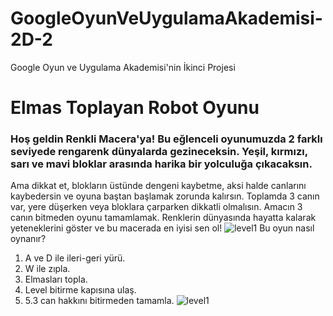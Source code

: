 # GoogleOyunVeUygulamaAkademisi-2D-2
Google Oyun ve Uygulama Akademisi'nin İkinci Projesi

# Elmas Toplayan Robot Oyunu 

###  Hoş geldin Renkli Macera'ya! Bu eğlenceli oyunumuzda 2 farklı seviyede rengarenk dünyalarda gezineceksin. Yeşil, kırmızı, sarı ve mavi bloklar arasında harika bir yolculuğa çıkacaksın. 
Ama dikkat et, blokların üstünde dengeni kaybetme, aksi halde canlarını kaybedersin ve oyuna baştan başlamak zorunda kalırsın. Toplamda 3 canın var, yere düşerken veya bloklara çarparken dikkatli olmalısın. 
Amacın 3 canın bitmeden oyunu tamamlamak. Renklerin dünyasında hayatta kalarak yeteneklerini göster ve bu macerada en iyisi sen ol!
![level1](https://github.com/aygizemay/GoogleOyunVeUygulamaAkademisi-2D-2/assets/132147429/6c077ea5-8463-4fbd-b7c1-33feb360e643)
Bu oyun nasıl oynanır?
1.	A ve D ile ileri-geri yürü.
2.   W ile zıpla.
3.	Elmasları topla.
4.	Level bitirme kapısına ulaş.
5.	5.3 can hakkını bitirmeden tamamla.
![level1](https://github.com/aygizemay/GoogleOyunVeUygulamaAkademisi-2D-2/assets/132147429/6c077ea5-8463-4fbd-b7c1-33feb360e643)



